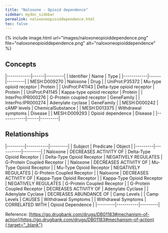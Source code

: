 ```yaml
---
title: "Naloxone - Opioid dependence"
sidebar: mydoc_sidebar
permalink: naloxoneopioiddependence.html
toc: false 
---
```


{% include image.html url="images/naloxoneopioiddependence.png" file="naloxoneopioiddependence.png" alt="naloxoneopioiddependence" %}

## Concepts

|------------|------|---------|
| Identifier | Name | Type    |
|------------|------|---------|
| MESH:D009270 | Naloxone | Drug |
| UniProt:P35372 | Mu-type opioid receptor | Protein |
| UniProt:P41143 | Delta-type opioid receptor | Protein |
| UniProt:P41145 | Kappa-type opioid receptor | Protein |
| InterPro:IPR000276 | G-Protein coupled receptor | GeneFamily |
| InterPro:IPR000274 | Adenylate cyclase | GeneFamily |
| MESH:D000242 | cAMP levels | ChemicalSubstance |
| MESH:D013375 | Withdrawal symptoms | Disease |
| MESH:D009293 | Opioid dependence | Disease |
|------------|------|---------|

## Relationships

|---------|-----------|---------|
| Subject | Predicate | Object  |
|---------|-----------|---------|
| Naloxone | DECREASES ACTIVITY OF | Delta-Type Opioid Receptor |
| Delta-Type Opioid Receptor | NEGATIVELY REGULATES | G-Protein Coupled Receptor |
| Naloxone | DECREASES ACTIVITY OF | Mu-Type Opioid Receptor |
| Mu-Type Opioid Receptor | NEGATIVELY REGULATES | G-Protein Coupled Receptor |
| Naloxone | DECREASES ACTIVITY OF | Kappa-Type Opioid Receptor |
| Kappa-Type Opioid Receptor | NEGATIVELY REGULATES | G-Protein Coupled Receptor |
| G-Protein Coupled Receptor | DECREASES ACTIVITY OF | Adenylate Cyclase |
| Adenylate Cyclase | DECREASES ABUNDANCE OF | Camp Levels |
| Camp Levels | CAUSES | Withdrawal Symptoms |
| Withdrawal Symptoms | CORRELATED WITH | Opioid Dependence |
|---------|-----------|---------|

Reference: [https://go.drugbank.com/drugs/DB01183#mechanism-of-action](https://go.drugbank.com/drugs/DB01183#mechanism-of-action){:target="_blank"}